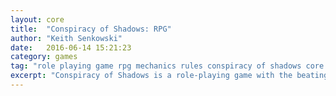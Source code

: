 ```yaml
---
layout: core
title:  "Conspiracy of Shadows: RPG"
author: "Keith Senkowski"
date:   2016-06-14 15:21:23
category: games
tag: "role playing game rpg mechanics rules conspiracy of shadows core rune caster dice futhark"
excerpt: "Conspiracy of Shadows is a role-playing game with the beating heart of a board game."
---
```

